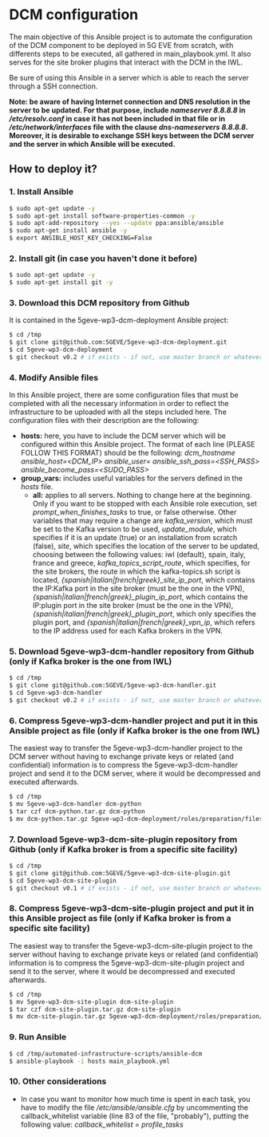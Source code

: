 # DCM configuration

The main objective of this Ansible project is to automate the configuration of the DCM component to be deployed in 5G EVE from scratch, with differents steps to be executed, all gathered in main_playbook.yml. It also serves for the site broker plugins that interact with the DCM in the IWL.

Be sure of using this Ansible in a server which is able to reach the server through a SSH connection.

**Note: be aware of having Internet connection and DNS resolution in the server to be updated. For that purpose, include *nameserver 8.8.8.8* in */etc/resolv.conf* in case it has not been included in that file or in */etc/network/interfaces* file with the clause *dns-nameservers 8.8.8.8*. Moreover, it is desirable to exchange SSH keys between the DCM server and the server in which Ansible will be executed.**

## How to deploy it?

### 1. Install Ansible
 
```sh
$ sudo apt-get update -y
$ sudo apt-get install software-properties-common -y
$ sudo apt-add-repository --yes --update ppa:ansible/ansible
$ sudo apt-get install ansible -y
$ export ANSIBLE_HOST_KEY_CHECKING=False
```

### 2. Install git (in case you haven't done it before)

```sh
$ sudo apt-get update -y
$ sudo apt-get install git -y
```

### 3. Download this DCM repository from Github

It is contained in the 5geve-wp3-dcm-deployment Ansible project:

```sh
$ cd /tmp
$ git clone git@github.com:5GEVE/5geve-wp3-dcm-deployment.git
$ cd 5geve-wp3-dcm-deployment
$ git checkout v0.2 # if exists - if not, use master branch or whatever
```

### 4. Modify Ansible files

In this Ansible project, there are some configuration files that must be completed with all the necessary information in order to reflect the infrastructure to be uploaded with all the steps included here. The configuration files with their description are the following:

* **hosts:** here, you have to include the DCM server which will be configured within this Ansible project. The format of each line (PLEASE FOLLOW THIS FORMAT) should be the following: *dcm_hostname ansible_host=<DCM_IP> ansible_user=<USER> ansible_ssh_pass=<SSH_PASS> ansible_become_pass=<SUDO_PASS>*
* **group_vars:** includes useful variables for the servers defined in the *hosts* file.
	* **all:** applies to all servers. Nothing to change here at the beginning. Only if you want to be stopped with each Ansible role execution, set *prompt_when_finishes_tasks* to true, or false otherwise. Other variables that may require a change are *kafka_version*, which must be set to the Kafka version to be used, *update_module*, which specifies if it is an update (true) or an installation from scratch (false), *site*, which specifies the location of the server to be updated, choosing between the following values: iwl (default), spain, italy, france and greece, *kafka_topics_script_route*, which specifies, for the site brokers, the route in which the kafka-topics.sh script is located, *{spanish|italian|french|greek}_site_ip_port*, which contains the IP:Kafka port in the site broker (must be the one in the VPN), *{spanish|italian|french|greek}_plugin_ip_port*, which contains the IP:plugin port in the site broker (must be the one in the VPN), *{spanish|italian|french|greek}_plugin_port*, which only specifies the plugin port, and *{spanish|italian|french|greek}_vpn_ip*, which refers to the IP address used for each Kafka brokers in the VPN.

### 5. Download 5geve-wp3-dcm-handler repository from Github (only if Kafka broker is the one from IWL)

```sh
$ cd /tmp
$ git clone git@github.com:5GEVE/5geve-wp3-dcm-handler.git
$ cd 5geve-wp3-dcm-handler
$ git checkout v0.2 # if exists - if not, use master branch or whatever
```

### 6. Compress 5geve-wp3-dcm-handler project and put it in this Ansible project as file (only if Kafka broker is the one from IWL)

The easiest way to transfer the 5geve-wp3-dcm-handler project to the DCM server without having to exchange private keys or related (and confidential) information is to compress the 5geve-wp3-dcm-handler project and send it to the DCM server, where it would be decompressed and executed afterwards.

```sh
$ cd /tmp
$ mv 5geve-wp3-dcm-handler dcm-python
$ tar czf dcm-python.tar.gz dcm-python
$ mv dcm-python.tar.gz 5geve-wp3-dcm-deployment/roles/preparation/files
```

### 7. Download 5geve-wp3-dcm-site-plugin repository from Github (only if Kafka broker is from a specific site facility)

```sh
$ cd /tmp
$ git clone git@github.com:5GEVE/5geve-wp3-dcm-site-plugin.git
$ cd 5geve-wp3-dcm-site-plugin
$ git checkout v0.1 # if exists - if not, use master branch or whatever
```

### 8. Compress 5geve-wp3-dcm-site-plugin project and put it in this Ansible project as file (only if Kafka broker is from a specific site facility)

The easiest way to transfer the 5geve-wp3-dcm-site-plugin project to the server without having to exchange private keys or related (and confidential) information is to compress the 5geve-wp3-dcm-site-plugin project and send it to the server, where it would be decompressed and executed afterwards.

```sh
$ cd /tmp
$ mv 5geve-wp3-dcm-site-plugin dcm-site-plugin
$ tar czf dcm-site-plugin.tar.gz dcm-site-plugin
$ mv dcm-site-plugin.tar.gz 5geve-wp3-dcm-deployment/roles/preparation/files
```

### 9. Run Ansible

```sh
$ cd /tmp/automated-infrastructure-scripts/ansible-dcm
$ ansible-playbook -i hosts main_playbook.yml
```

### 10. Other considerations

* In case you want to monitor how much time is spent in each task, you have to modify the file */etc/ansible/ansible.cfg* by uncommenting the callback_whitelist variable (line 83 of the file, "probably"), putting the following value: *callback_whitelist = profile_tasks*
